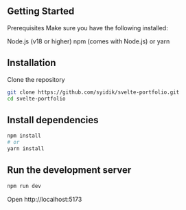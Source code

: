 ## Getting Started
Prerequisites
Make sure you have the following installed:

Node.js (v18 or higher)
npm (comes with Node.js) or yarn

##  Installation
Clone the repository

```bash
git clone https://github.com/syidik/svelte-portfolio.git
cd svelte-portfolio
```
## Install dependencies

```bash
npm install
# or
yarn install
```
##  Run the development server

```bash
npm run dev
```
Open http://localhost:5173
